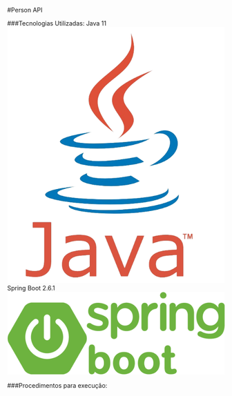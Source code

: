 #Person API

###Tecnologias Utilizadas:
Java 11 ![Java Icon](/assets/images/java.png)
Spring Boot 2.6.1 ![SpringBoot Icon](/assets/images/springboot.png)


###Procedimentos para execução: